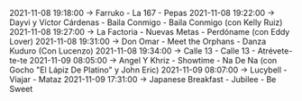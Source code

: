 2021-11-08 19:18:00 -> Farruko - La 167 - Pepas
2021-11-08 19:22:00 -> Dayvi y Víctor Cárdenas - Baila Conmigo - Baila Conmigo (con Kelly Ruiz)
2021-11-08 19:27:00 -> La Factoria - Nuevas Metas - Perdóname (con Eddy Lover)
2021-11-08 19:31:00 -> Don Omar - Meet the Orphans - Danza Kuduro (Con Lucenzo)
2021-11-08 19:34:00 -> Calle 13 - Calle 13 - Atrévete-te-te
2021-11-09 08:05:00 -> Angel Y Khriz - Showtime - Na De Na (con Gocho "El Lápiz De Platino" y John Eric)
2021-11-09 08:07:00 -> Lucybell - Viajar - Mataz
2021-11-09 17:31:00 -> Japanese Breakfast - Jubilee - Be Sweet
